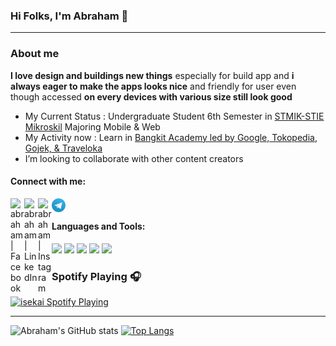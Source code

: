 ### Hi Folks, I'm Abraham 👋

---

### About me

**I love design and buildings new things** especially for build app and **i always eager to make the apps looks nice** and friendly for user even though accessed **on every devices with various size still look good**

- My Current Status : Undergraduate Student 6th Semester in [STMIK-STIE Mikroskil](https://www.mikroskil.ac.id/) Majoring Mobile & Web
- My Activity now : Learn in [Bangkit Academy led by Google, Tokopedia, Gojek, & Traveloka](https://www.linkedin.com/company/bangkit-academy-led-by-google-tokopedia-gojek-traveloka/mycompany/)
- I’m looking to collaborate with other content creators

#### Connect with me:

[<img align="left" alt="abraham | Facebook" width="22px" src="https://cdn.jsdelivr.net/npm/simple-icons@v3/icons/facebook.svg" />][facebook]
[<img align="left" alt="abraham | LinkedIn" width="22px" src="https://cdn.jsdelivr.net/npm/simple-icons@v3/icons/linkedin.svg" />][linkedin]
[<img align="left" alt="abraham | Instagram" width="22px" src="https://www.flaticon.com/svg/vstatic/svg/174/174855.svg?token=exp=1614434796~hmac=94efa47a99ae3e9f6c64dace9a06dc08" />][instagram]
[<img align="left" alt="abraham | Telegram" width="22px" src="https://raw.githubusercontent.com/github/explore/80688e429a7d4ef2fca1e82350fe8e3517d3494d/topics/telegram/telegram.png" />][telegram]

<br/>

#### Languages and Tools:

![](https://img.shields.io/badge/JavaScript-F7DF1E?style=for-the-badge&logo=javascript&logoColor=black)
![](https://img.shields.io/badge/React-20232A?style=for-the-badge&logo=react&logoColor=61DAFB)
![](https://img.shields.io/badge/Heroku-430098?style=for-the-badge&logo=heroku&logoColor=white)
![](https://img.shields.io/badge/Bootstrap-563D7C?style=for-the-badge&logo=bootstrap&logoColor=white)
![](https://img.shields.io/badge/Git-F05032?style=for-the-badge&logo=git&logoColor=white)

### Spotify Playing 🎧

[<img src="https://spotify-now-playing-isekaiweb.vercel.app/api/spotify-playing" alt="isekai Spotify Playing" width="350" />](https://open.spotify.com/user/21cx7rbxla2qhszvd4e3ylely)

---

![Abraham's GitHub stats](https://github-readme-stats.isekaiweb.vercel.app/api?username=isekaiweb&count_private=true&hide_border=true&show_icons=true&hide=html,css)
[![Top Langs](https://github-readme-stats-git-master-isekaiweb.vercel.app/api/top-langs/?username=isekaiweb&layout=compact&count_private=true&hide_border=true&hide=html,css)](https://github.com/isekaiweb/github-readme-stats)

[facebook]: https://web.facebook.com/bulyanzebua
[linkedin]: https://www.linkedin.com/in/abraham-bulyan-zebua-110ab2140
[instagram]: https://www.instagram.com/abrahambulyan
[telegram]: https://t.me/abrahambulyan
